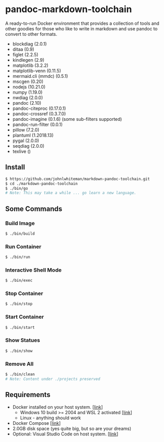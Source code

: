# pandoc-markdown-toolchain

A ready-to-run Docker environment that provides a collection of tools and other goodies for those who like to write in markdown and use pandoc to convert to other formats.

* blockdiag (2.0.1)
* ditaa (0.9)
* figlet (2.2.5)
* kindlegen (2.9)
* matplotlib (3.2.2)
* matplotlib-venn (0.11.5)
* mermaid.cli (mmdc) (0.5.1)
* mscgen (0.20)
* nodejs (10.21.0)
* numpy (1.19.0)
* nwdiag (2.0.0)
* pandoc (2.10)
* pandoc-citeproc (0.17.0.1)
* pandoc-crossref (0.3.7.0)
* pandoc-imagine (0.1.6) (some sub-filters supported)
* pandoc-run-filter (0.0.1)
* pillow (7.2.0)
* plantuml (1.2018.13)
* pygal (2.0.0)
* seqdiag (2.0.0)
* texlive ()

## Install

```bash
$ https://github.com/johnlwhiteman/markdown-pandoc-toolchain.git
$ cd ./markdown-pandoc-toolchain
$ ./bin/go
# Note: This may take a while ... go learn a new language.
```

## Some Commands

### Build Image
```bash
$ ./bin/build
```

### Run Container
```bash
$ ./bin/run
```

### Interactive Shell Mode
```bash
$ ./bin/exec
```

### Stop Container
```bash
$ ./bin/stop
```

### Start Container
```bash
$ ./bin/start
```

### Show Statues
```bash
$ ./bin/show
```

### Remove All
```bash
$ ./bin/clean
# Note: Content under ./projects preserved
```

## Requirements

* Docker installed on your host system. [[link](https://docs.docker.com/get-docker/)]
  * Windows 10 build >= 2004 and WSL 2 activated [[link](https://docs.docker.com/docker-for-windows/wsl/)]
  * Linux - anything should work
*  Docker Compose [[link](https://docs.docker.com/compose/install/)]
* 2.0GB disk space (yes quite big, but so are your dreams)
* Optional: Visual Studio Code on host system. [[link](https://code.visualstudio.com/download)]

